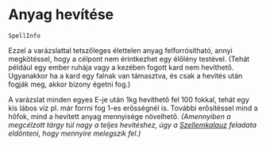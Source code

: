 # Anyag hevítése

`SpellInfo`

Ezzel a varázslattal tetszőleges élettelen anyag felforrósítható, annyi megkötéssel, hogy a célpont nem érintkezhet egy élőlény testével. (Tehát például egy ember ruhája vagy a kezében fogott kard nem hevíthető. Ugyanakkor ha a kard egy falnak van támasztva, és csak a hevítés után fogják meg, akkor bizony égetni fog.)

A varázslat minden egyes E-je után 1kg hevíthető fel 100 fokkal, tehát egy kis lábos víz pl. már forrni fog 1-es erősségnél is. További erősítéssel mind a hőfok, mind a hevített anyag mennyisége növelhető. *(Amennyiben a megcélzott tárgy túl nagy a teljes hevítéshez, úgy a [Szellemkalauz](world:concepts:spirit_guide) feladata eldönteni, hogy mennyire melegszik fel.)*